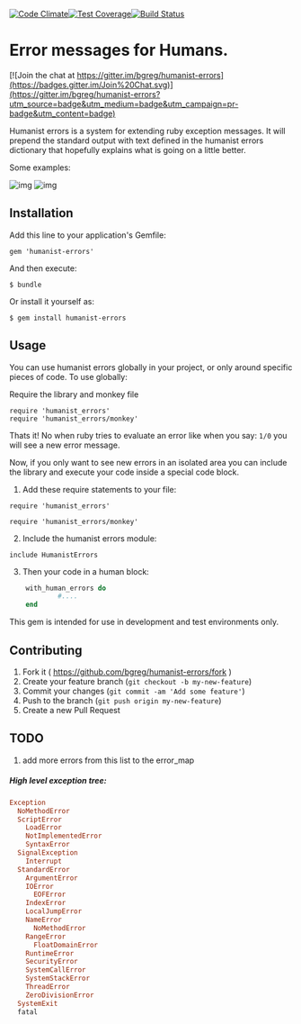 [![Code Climate](https://codeclimate.com/github/bgreg/humanist-errors/badges/gpa.svg)](https://codeclimate.com/github/bgreg/humanist-errors)[![Test Coverage](https://codeclimate.com/github/bgreg/humanist-errors/badges/coverage.svg)](https://codeclimate.com/github/bgreg/humanist-errors)[![Build Status](https://travis-ci.org/bgreg/humanist-errors.svg?branch=master)](https://travis-ci.org/bgreg/humanist-errors)

# Error messages for Humans.

[![Join the chat at https://gitter.im/bgreg/humanist-errors](https://badges.gitter.im/Join%20Chat.svg)](https://gitter.im/bgreg/humanist-errors?utm_source=badge&utm_medium=badge&utm_campaign=pr-badge&utm_content=badge)

Humanist errors is a system for extending ruby exception messages.  It will prepend the standard output with text
defined in the humanist errors dictionary that hopefully explains what is going on a little better.

Some examples: 

![img](https://cloud.githubusercontent.com/assets/3711139/11139081/9ed4493a-897f-11e5-8589-79a4e5930c94.png)
![img](https://cloud.githubusercontent.com/assets/3711139/11139050/3ccefb40-897f-11e5-8024-9062ce4787bf.png)


## Installation

Add this line to your application's Gemfile:

	gem 'humanist-errors'


And then execute:

    $ bundle

Or install it yourself as:

    $ gem install humanist-errors


## Usage

You can use humanist errors globally in your project, or only around specific pieces of code.
To use globally:

Require the library and monkey file

	require 'humanist_errors'
	require 'humanist_errors/monkey'

Thats it! No when ruby tries to evaluate an error like when you say: `1/0` you will see a new error message.


Now, if you only want to see new errors in an isolated area you can include the library and execute
your code inside a special code block.

1. Add these require statements to your file:

  `require 'humanist_errors'`

  `require 'humanist_errors/monkey'`
  
2. Include the humanist errors module:

  `include HumanistErrors`

3. Then your code in a human block:
```ruby
	with_human_errors do
      		#....
	end
```

This gem is intended for use in development and test environments only.

## Contributing

1. Fork it ( https://github.com/bgreg/humanist-errors/fork )
2. Create your feature branch (`git checkout -b my-new-feature`)
3. Commit your changes (`git commit -am 'Add some feature'`)
4. Push to the branch (`git push origin my-new-feature`)
5. Create a new Pull Request


## TODO
1) add more errors from this list to the error_map

##### High level exception tree:

```ruby
Exception
  NoMethodError
  ScriptError
    LoadError
    NotImplementedError
    SyntaxError
  SignalException
    Interrupt
  StandardError
    ArgumentError
    IOError
      EOFError
    IndexError
    LocalJumpError
    NameError
      NoMethodError
    RangeError
      FloatDomainError
    RuntimeError
    SecurityError
    SystemCallError
    SystemStackError
    ThreadError
    ZeroDivisionError
  SystemExit
  fatal
```
